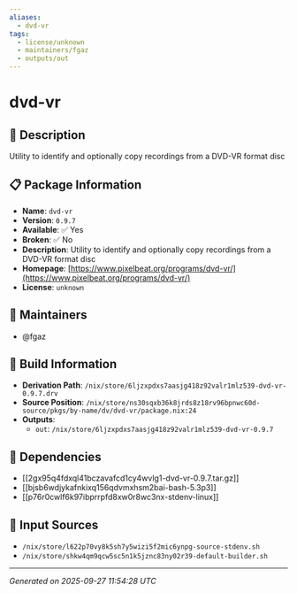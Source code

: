 ```yaml
---
aliases:
  - dvd-vr
tags:
  - license/unknown
  - maintainers/fgaz
  - outputs/out
---
```


# dvd-vr

## 📝 Description

Utility to identify and optionally copy recordings from a DVD-VR format disc

## 📋 Package Information

- **Name**: `dvd-vr`
- **Version**: `0.9.7`
- **Available**: ✅ Yes
- **Broken**: ✅ No
- **Description**: Utility to identify and optionally copy recordings from a DVD-VR format disc
- **Homepage**: [https://www.pixelbeat.org/programs/dvd-vr/](https://www.pixelbeat.org/programs/dvd-vr/)
- **License**: `unknown`
## 👥 Maintainers

- @fgaz


## 🔧 Build Information

- **Derivation Path**: `/nix/store/6ljzxpdxs7aasjg418z92valr1mlz539-dvd-vr-0.9.7.drv`
- **Source Position**: `/nix/store/ns30sqxb36k8jrds8z18rv96bpnwc60d-source/pkgs/by-name/dv/dvd-vr/package.nix:24`
- **Outputs**:
  - `out`:  `/nix/store/6ljzxpdxs7aasjg418z92valr1mlz539-dvd-vr-0.9.7`

## 🔗 Dependencies

- [[2gx95q4fdxql41bczavafcd1cy4wvlg1-dvd-vr-0.9.7.tar.gz]]
- [[bjsb6wdjykafnkixq156qdvmxhsm2bai-bash-5.3p3]]
- [[p76r0cwlf6k97ibprrpfd8xw0r8wc3nx-stdenv-linux]]

## 📁 Input Sources

- `/nix/store/l622p70vy8k5sh7y5wizi5f2mic6ynpg-source-stdenv.sh`
- `/nix/store/shkw4qm9qcw5sc5n1k5jznc83ny02r39-default-builder.sh`

---
*Generated on 2025-09-27 11:54:28 UTC*
